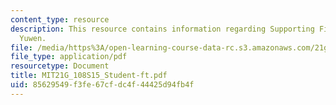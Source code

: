 ```yaml
---
content_type: resource
description: This resource contains information regarding Supporting Files in Daxue
  Yuwen.
file: /media/https%3A/open-learning-course-data-rc.s3.amazonaws.com/21g-108-chinese-ii-streamlined-spring-2015/85629549f3fe67cfdc4f44425d94fb4f_MIT21G_108S15_Student-ft.pdf
file_type: application/pdf
resourcetype: Document
title: MIT21G_108S15_Student-ft.pdf
uid: 85629549-f3fe-67cf-dc4f-44425d94fb4f
---
```

